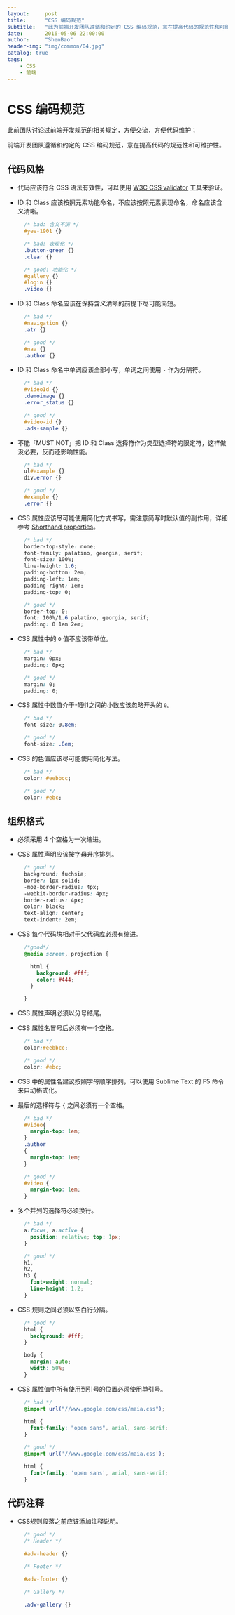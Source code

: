 ```yaml
---
layout:     post
title:      "CSS 编码规范"
subtitle:   "此为前端开发团队遵循和约定的 CSS 编码规范，意在提高代码的规范性和可维护性。"
date:       2016-05-06 22:00:00
author:     "ShenBao"
header-img: "img/common/04.jpg"
catalog: true
tags:
    - CSS
    - 前端
---
```



# CSS 编码规范

此前团队讨论过前端开发规范的相关规定，方便交流，方便代码维护；

前端开发团队遵循和约定的 CSS 编码规范，意在提高代码的规范性和可维护性。

## 代码风格

* 代码应该符合 CSS 语法有效性，可以使用 [W3C CSS validator](http://jigsaw.w3.org/css-validator/validator.html.zh-cn) 工具来验证。

* ID 和 Class 应该按照元素功能命名，不应该按照元素表现命名，命名应该含义清晰。

  ```css
    /* bad: 含义不清 */
    #yee-1901 {}

    /* bad: 表现化 */
    .button-green {}
    .clear {}

    /* good: 功能化 */
    #gallery {}
    #login {}
    .video {}
  ```

* ID 和 Class 命名应该在保持含义清晰的前提下尽可能简短。

  ```css
    /* bad */
    #navigation {}
    .atr {}

    /* good */
    #nav {}
    .author {}
  ```

* ID 和 Class 命名中单词应该全部小写，单词之间使用 `-` 作为分隔符。

  ```css
    /* bad */
    #videoId {}
    .demoimage {}
    .error_status {}

    /* good */
    #video-id {}
    .ads-sample {}
  ```

* 不能「MUST NOT」把 ID 和 Class 选择符作为类型选择符的限定符，这样做没必要，反而还影响性能。

  ```css
    /* bad */
    ul#example {}
    div.error {}

    /* good */
    #example {}
    .error {}
  ```

* CSS 属性应该尽可能使用简化方式书写，需注意简写时默认值的副作用，详细参考 [Shorthand properties](https://developer.mozilla.org/en-US/docs/Web/CSS/Shorthand_properties)。

  ```css
    /* bad */
    border-top-style: none;
    font-family: palatino, georgia, serif;
    font-size: 100%;
    line-height: 1.6;
    padding-bottom: 2em;
    padding-left: 1em;
    padding-right: 1em;
    padding-top: 0;

    /* good */
    border-top: 0;
    font: 100%/1.6 palatino, georgia, serif;
    padding: 0 1em 2em;
  ```

* CSS 属性中的 `0` 值不应该带单位。

  ```css
    /* bad */
    margin: 0px;
    padding: 0px;

    /* good */
    margin: 0;
    padding: 0;
  ```

* CSS 属性中数值介于-1到1之间的小数应该忽略开头的 `0`。

  ```css
    /* bad */
    font-size: 0.8em;

    /* good */
    font-size: .8em;
  ```

* CSS 的色值应该尽可能使用简化写法。

  ```css
    /* bad */
    color: #eebbcc;

    /* good */
    color: #ebc;
  ```


## 组织格式

* 必须采用 4 个空格为一次缩进。

* CSS 属性声明应该按字母升序排列。

  ```css
    /* good */
    background: fuchsia;
    border: 1px solid;
    -moz-border-radius: 4px;
    -webkit-border-radius: 4px;
    border-radius: 4px;
    color: black;
    text-align: center;
    text-indent: 2em;
  ```

* CSS 每个代码块相对于父代码库必须有缩进。

  ```css
    /*good*/
    @media screen, projection {

      html {
        background: #fff;
        color: #444;
      }

    }
  ```

* CSS 属性声明必须以分号结尾。
* CSS 属性名冒号后必须有一个空格。

  ```css
    /* bad */
    color:#eebbcc;

    /* good */
    color: #ebc;
  ```

* CSS 中的属性名建议按照字母顺序排列，可以使用 Sublime Text 的 F5 命令来自动格式化。
* 最后的选择符与 `{` 之间必须有一个空格。

  ```css
    /* bad */
    #video{
      margin-top: 1em;
    }
    .author
    {
      margin-top: 1em;
    }

    /* good */
    #video {
      margin-top: 1em;
    }
  ```

* 多个并列的选择符必须换行。

  ```css
    /* bad */
    a:focus, a:active {
      position: relative; top: 1px;
    }

    /* good */
    h1,
    h2,
    h3 {
      font-weight: normal;
      line-height: 1.2;
    }
  ```

* CSS 规则之间必须以空白行分隔。

  ```css
    /* good */
    html {
      background: #fff;
    }

    body {
      margin: auto;
      width: 50%;
    }
  ```

* CSS 属性值中所有使用到引号的位置必须使用单引号。

  ```css
    /* bad */
    @import url("//www.google.com/css/maia.css");

    html {
      font-family: "open sans", arial, sans-serif;
    }

    /* good */
    @import url('//www.google.com/css/maia.css');

    html {
      font-family: 'open sans', arial, sans-serif;
    }
  ```


## 代码注释

* CSS规则段落之前应该添加注释说明。

  ```css
    /* good */
    /* Header */

    #adw-header {}

    /* Footer */

    #adw-footer {}

    /* Gallery */

    .adw-gallery {}
  ```

